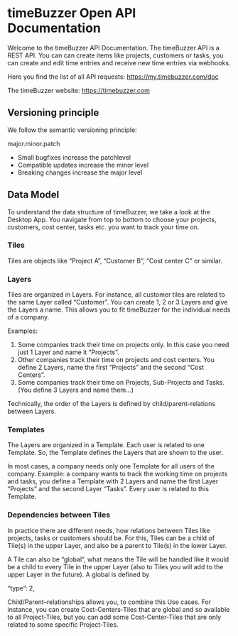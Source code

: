 # timeBuzzer Open API Documentation

Welcome to the timeBuzzer API Documentation. The timeBuzzer API is a REST API. You can can create items like projects, customers or tasks, you can create and edit time entries and receive new time entries via webhooks.

Here you find the list of all API requests: https://my.timebuzzer.com/doc

The timeBuzzer website: https://timebuzzer.com


## Versioning principle

We follow the semantic versioning principle:

major.minor.patch

- Small bugfixes increase the patchlevel
- Compatible updates increase the minor level
- Breaking changes increase the major level


## Data Model

To understand the data structure of timeBuzzer, we take a look at the Desktop App. You navigate from top to bottom to choose your projects, customers, cost center, tasks etc. you want to track your time on.


### Tiles
Tiles are objects like “Project A”, “Customer B”, “Cost center C” or similar.

### Layers
Tiles are organized in Layers. For instance, all customer tiles are related to the same Layer called “Customer”. You can create 1, 2 or 3 Layers and give the Layers a name. This allows you to fit timeBuzzer for the individual needs of a company.

Examples:

1) Some companies track their time on projects only. In this case you need just 1 Layer and name it “Projects”.
2) Other companies track their time on projects and cost centers. You define 2 Layers, name the first “Projects” and the second “Cost Centers”.
3) Some companies track their time on Projects, Sub-Projects and Tasks. (You define 3 Layers and name them…)

Technically, the order of the Layers is defined by child/parent-relations between Layers.


### Templates
The Layers are organized in a Template. Each user is related to one Template. So, the Template defines the Layers that are shown to the user.

In most cases, a company needs only one Template for all users of the company. Example: a company wants to track the working time on projects and tasks, you define a Template with 2 Layers and name the first Layer “Projects” and the second Layer “Tasks”. Every user is related to this Template.


### Dependencies between Tiles
In practice there are different needs, how relations between Tiles like projects, tasks or customers should be. For this, Tiles can be a child of Tile(s) in the upper Layer, and also be a parent to Tile(s) in the lower Layer.

A Tile can also be “global”, what means the Tile will be handled like it would be a child to every Tile in the upper Layer (also to Tiles you will add to the upper Layer in the future). A global is defined by

“type”: 2,

Child/Parent–relationships allows you, to combine this Use cases. For instance, you can create Cost-Centers-Tiles that are global and so available to all Project-Tiles, but you can add some Cost-Center-Tiles that are only related to some specific Project-Tiles.

